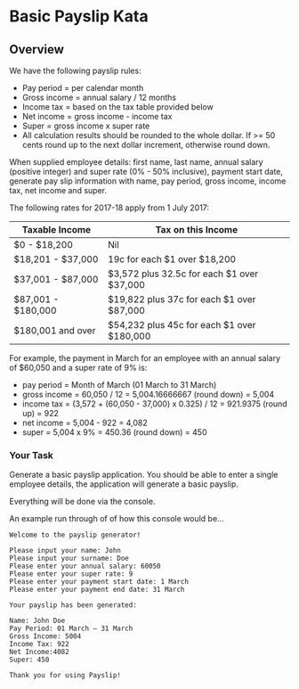 # Basic Payslip Kata

## Overview

We have the following payslip rules:  

* Pay period = per calendar month   
* Gross income = annual salary / 12 months   
* Income tax = based on the tax table provided below    
* Net income = gross income - income tax    
* Super = gross income x super rate    
* All calculation results should be rounded to the whole dollar. If >= 50 cents round up to the next dollar increment, otherwise round down.   

When supplied employee details: first name, last name, annual salary (positive integer) and super rate (0% - 50% inclusive), payment start date, generate pay slip information with name, pay period,
gross income, income tax, net income and super.

The following rates for 2017-18 apply from 1 July 2017:

| Taxable Income     | Tax on this Income                         |
|--------------------|--------------------------------------------|
| $0 - $18,200       | Nil                                        |
| $18,201 - $37,000  | 19c for each $1 over $18,200               |
| $37,001 - $87,000  | $3,572 plus 32.5c for each $1 over $37,000 |
| $87,001 - $180,000 | $19,822 plus 37c for each $1 over $87,000  |
| $180,001 and over  | $54,232 plus 45c for each $1 over $180,000 |

For example, the payment in March for an employee with an annual salary of $60,050 and a super rate of 9% is:

* pay period = Month of March (01 March to 31 March)  
* gross income = 60,050 / 12 = 5,004.16666667 (round down) = 5,004  
* income tax = (3,572 + (60,050 - 37,000) x 0.325) / 12 = 921.9375 (round up) = 922  
* net income = 5,004 - 922 = 4,082  
* super = 5,004 x 9% = 450.36 (round down) = 450  

### Your Task

Generate a basic payslip application. You should be able to enter a single employee details, the application will generate a basic payslip.

Everything will be done via the console.

An example run through of of how this console would be...

~~~
Welcome to the payslip generator!

Please input your name: John  
Please input your surname: Doe  
Please enter your annual salary: 60050
Please enter your super rate: 9
Please enter your payment start date: 1 March
Please enter your payment end date: 31 March

Your payslip has been generated:

Name: John Doe  
Pay Period: 01 March – 31 March  
Gross Income: 5004  
Income Tax: 922 
Net Income:4082 
Super: 450  

Thank you for using Payslip!
~~~

